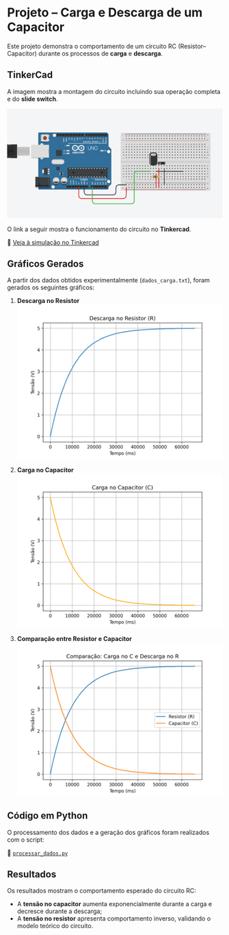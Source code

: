 # Projeto – Carga e Descarga de um Capacitor

Este projeto demonstra o comportamento de um circuito RC (Resistor–Capacitor) durante os processos de **carga** e **descarga**.

## TinkerCad

A imagem mostra a montagem do circuito incluindo sua operação completa e do **slide switch**.

![Circuito](circuito.png)

O link a seguir mostra o funcionamento do circuito no **Tinkercad**.

🔗 [Veja à simulação no Tinkercad](https://www.tinkercad.com/things/l4P0aHsahoc/editel?returnTo=%2Fdashboard%2Fdesigns%2Fcircuits)



## Gráficos Gerados

A partir dos dados obtidos experimentalmente (`dados_carga.txt`), foram gerados os seguintes gráficos:

1. **Descarga no Resistor**
   ![Descarga no Resistor](descarga_resistor.png)

2. **Carga no Capacitor**
   ![Carga no Capacitor](carga_capacitor.png)

3. **Comparação entre Resistor e Capacitor**
   ![Comparação RC](comparacao_RC.png)


## Código em Python

O processamento dos dados e a geração dos gráficos foram realizados com o script:

📁 [`processar_dados.py`](processar_dados.py)



## Resultados
Os resultados mostram o comportamento esperado do circuito RC:
- A **tensão no capacitor** aumenta exponencialmente durante a carga e decresce durante a descarga;
- A **tensão no resistor** apresenta comportamento inverso, validando o modelo teórico do circuito.